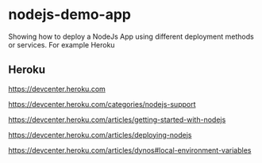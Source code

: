 # nodejs-demo-app

Showing how to deploy a NodeJs App using different deployment methods or
services. For example Heroku

## Heroku

https://devcenter.heroku.com

https://devcenter.heroku.com/categories/nodejs-support

https://devcenter.heroku.com/articles/getting-started-with-nodejs

https://devcenter.heroku.com/articles/deploying-nodejs

https://devcenter.heroku.com/articles/dynos#local-environment-variables
